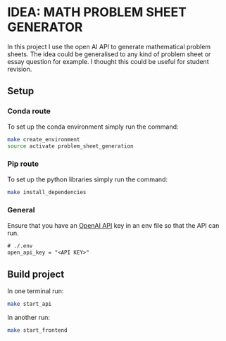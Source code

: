 # IDEA: MATH PROBLEM SHEET GENERATOR

In this project I use the open AI API to generate mathematical problem sheets. The idea could be generalised to any kind of problem sheet or essay question for example. I thought this could be useful for student revision.

## Setup

### Conda route

To set up the conda environment simply run the command:

```sh
make create_environment
source activate problem_sheet_generation
```

### Pip route

To set up the python libraries simply run the command:

```sh
make install_dependencies
```

### General

Ensure that you have an [OpenAI API](https://platform.openai.com/account/api-keys) key in an env file so that the API can run.

```txt
# ./.env
open_api_key = "<API KEY>"
```


## Build project

In one terminal run:

```sh
make start_api
```

In another run:

```sh
make start_frontend
```